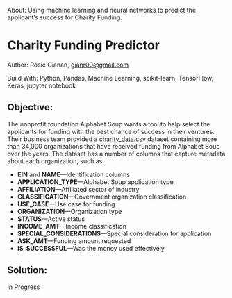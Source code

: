 

About: Using machine learning and neural networks to predict the applicant’s success for Charity Funding.

# Charity Funding Predictor

Author: Rosie Gianan, gianr00@gmail.com

Build With: Python, Pandas, Machine Learning, scikit-learn, TensorFlow, Keras, jupyter notebook 

## Objective:

The nonprofit foundation Alphabet Soup wants a tool to help select the applicants for funding with the best chance of success in their ventures. Their business team provided a [charity_data.csv](Resources/charity_data.csv) dataset containing more than 34,000 organizations that have received funding from Alphabet Soup over the years. The dataset has a number of columns that capture metadata about each organization, such as:

* **EIN** and **NAME**—Identification columns
* **APPLICATION_TYPE**—Alphabet Soup application type
* **AFFILIATION**—Affiliated sector of industry
* **CLASSIFICATION**—Government organization classification
* **USE_CASE**—Use case for funding
* **ORGANIZATION**—Organization type
* **STATUS**—Active status
* **INCOME_AMT**—Income classification
* **SPECIAL_CONSIDERATIONS**—Special consideration for application
* **ASK_AMT**—Funding amount requested
* **IS_SUCCESSFUL**—Was the money used effectively

## Solution:
In Progress
